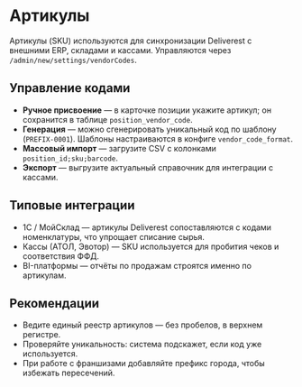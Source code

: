 # Артикулы

Артикулы (SKU) используются для синхронизации Deliverest с внешними ERP, складами и кассами. Управляются через `/admin/new/settings/vendorCodes`.

## Управление кодами

- **Ручное присвоение** — в карточке позиции укажите артикул; он сохранится в таблице `position_vendor_code`.
- **Генерация** — можно сгенерировать уникальный код по шаблону (`PREFIX-0001`). Шаблоны настраиваются в конфиге `vendor_code_format`.
- **Массовый импорт** — загрузите CSV с колонками `position_id;sku;barcode`.
- **Экспорт** — выгрузите актуальный справочник для интеграции с кассами.

## Типовые интеграции

- 1С / МойСклад — артикулы Deliverest сопоставляются с кодами номенклатуры, что упрощает списание сырья.
- Кассы (АТОЛ, Эвотор) — SKU используется для пробития чеков и соответствия ФФД.
- BI-платформы — отчёты по продажам строятся именно по артикулам.

## Рекомендации

- Ведите единый реестр артикулов — без пробелов, в верхнем регистре.
- Проверяйте уникальность: система подскажет, если код уже используется.
- При работе с франшизами добавляйте префикс города, чтобы избежать пересечений.

